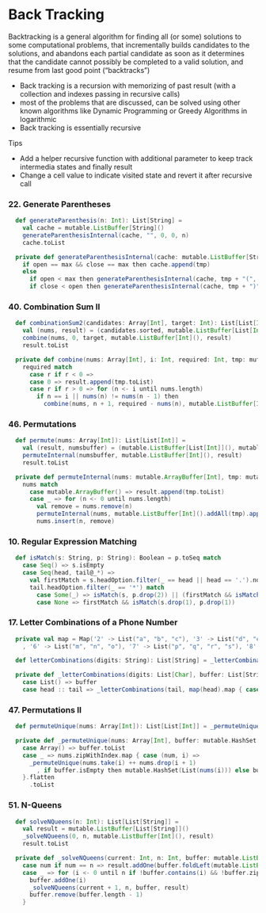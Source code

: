 # Back Tracking
Backtracking is a general algorithm for finding all (or some) solutions to some computational problems, that incrementally builds candidates to the solutions, and abandons each partial candidate as soon as it determines that the candidate cannot possibly be completed to a valid solution, and resume from last good point (“backtracks”)
- Back tracking is a recursion with memorizing of past result (with a collection and indexes passing in recursive calls) 
- most of the problems that are discussed, can be solved using other known algorithms like Dynamic Programming or Greedy Algorithms in logarithmic
- Back tracking is essentially recursive

Tips
- Add a helper recursive function with additional parameter to keep track intermedia states and finally result
- Change a cell value to indicate visited state and revert it after recursive call

### 22. Generate Parentheses
```scala
  def generateParenthesis(n: Int): List[String] =
    val cache = mutable.ListBuffer[String]()
    generateParenthesisInternal(cache, "", 0, 0, n)
    cache.toList

  private def generateParenthesisInternal(cache: mutable.ListBuffer[String], tmp: String, open: Int, close: Int, max: Int): Unit =
    if open == max && close == max then cache.append(tmp)
    else
      if open < max then generateParenthesisInternal(cache, tmp + "(", open + 1, close, max)
      if close < open then generateParenthesisInternal(cache, tmp + ")", open, close + 1, max)
```

### 40. Combination Sum II
```scala
  def combinationSum2(candidates: Array[Int], target: Int): List[List[Int]] =
    val (nums, result) = (candidates.sorted, mutable.ListBuffer[List[Int]]())
    combine(nums, 0, target, mutable.ListBuffer[Int](), result)
    result.toList

  private def combine(nums: Array[Int], i: Int, required: Int, tmp: mutable.ListBuffer[Int], result: mutable.ListBuffer[List[Int]]): Unit =
    required match
      case r if r < 0 =>
      case 0 => result.append(tmp.toList)
      case r if r > 0 => for (n <- i until nums.length)
        if n == i || nums(n) != nums(n - 1) then
          combine(nums, n + 1, required - nums(n), mutable.ListBuffer[Int]().addAll(tmp).append(nums(n)), result)
```

### 46. Permutations
```scala
  def permute(nums: Array[Int]): List[List[Int]] =
    val (result, numsbuffer) = (mutable.ListBuffer[List[Int]](), mutable.ArrayBuffer[Int]().addAll(nums))
    permuteInternal(numsbuffer, mutable.ListBuffer[Int](), result)
    result.toList

  private def permuteInternal(nums: mutable.ArrayBuffer[Int], tmp: mutable.ListBuffer[Int], result: mutable.ListBuffer[List[Int]]): Unit =
    nums match
      case mutable.ArrayBuffer() => result.append(tmp.toList)
      case _ => for (n <- 0 until nums.length)
        val remove = nums.remove(n)
        permuteInternal(nums, mutable.ListBuffer[Int]().addAll(tmp).append(remove), result)
        nums.insert(n, remove)
```

### 10. Regular Expression Matching
```scala
  def isMatch(s: String, p: String): Boolean = p.toSeq match
    case Seq() => s.isEmpty
    case Seq(head, tail@_*) =>
      val firstMatch = s.headOption.filter(_ == head || head == '.').nonEmpty
      tail.headOption.filter(_ == '*') match
        case Some(_) => isMatch(s, p.drop(2)) || (firstMatch && isMatch(s.drop(1), p))
        case None => firstMatch && isMatch(s.drop(1), p.drop(1))
```

### 17. Letter Combinations of a Phone Number
```scala
  private val map = Map('2' -> List("a", "b", "c"), '3' -> List("d", "e", "f"), '4' -> List("g", "h", "i"), '5' -> List("j", "k", "l")
    , '6' -> List("m", "n", "o"), '7' -> List("p", "q", "r", "s"), '8' -> List("t", "u", "v"), '9' -> List("w", "x", "y", "z"))

  def letterCombinations(digits: String): List[String] = _letterCombinations(digits.toList, List.empty[String])

  private def _letterCombinations(digits: List[Char], buffer: List[String]): List[String] = digits match
    case List() => buffer
    case head :: tail => _letterCombinations(tail, map(head).map { case d => if buffer.isEmpty then List(d) else buffer.map(b => b + d) }.flatten)
```

### 47. Permutations II
```scala
  def permuteUnique(nums: Array[Int]): List[List[Int]] = _permuteUnique(nums, mutable.HashSet[List[Int]]())

  private def _permuteUnique(nums: Array[Int], buffer: mutable.HashSet[List[Int]]): List[List[Int]] = nums match
    case Array() => buffer.toList
    case _ => nums.zipWithIndex.map { case (num, i) =>
      _permuteUnique(nums.take(i) ++ nums.drop(i + 1)
        , if buffer.isEmpty then mutable.HashSet(List(nums(i))) else buffer.map(l => nums(i) :: l))
    }.flatten
      .toList
```

### 51. N-Queens
```scala
  def solveNQueens(n: Int): List[List[String]] =
    val result = mutable.ListBuffer[List[String]]()
    _solveNQueens(0, n, mutable.ListBuffer[Int](), result)
    result.toList

  private def _solveNQueens(current: Int, n: Int, buffer: mutable.ListBuffer[Int], result: mutable.ListBuffer[List[String]]): Unit = current match
    case num if num == n => result.addOne(buffer.foldLeft(mutable.ListBuffer[String]()) { case (b, i) => b.addOne(".".repeat(n).updated(i, 'Q')) }.toList)
    case _ => for (i <- 0 until n if !buffer.contains(i) && !buffer.zipWithIndex.foldLeft(false) { case (r, (v, idx)) => r || (i - (current - idx)) == v || (i + (current - idx)) == v }) {
      buffer.addOne(i)
      _solveNQueens(current + 1, n, buffer, result)
      buffer.remove(buffer.length - 1)
    }
```